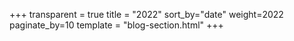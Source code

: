 +++
transparent = true
title = "2022"
sort_by="date"
weight=2022
paginate_by=10
template = "blog-section.html"
+++
